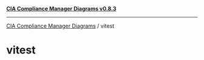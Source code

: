 [**CIA Compliance Manager Diagrams v0.8.3**](../README.md)

***

[CIA Compliance Manager Diagrams](../modules.md) / vitest

# vitest
